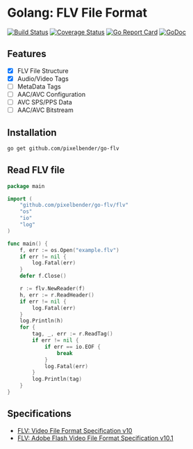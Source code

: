 # Golang: FLV File Format

[![Build Status](https://travis-ci.org/pixelbender/go-flv.svg)](https://travis-ci.org/pixelbender/go-flv)
[![Coverage Status](https://coveralls.io/repos/github/pixelbender/go-flv/badge.svg?branch=master)](https://coveralls.io/github/pixelbender/go-flv?branch=master)
[![Go Report Card](https://goreportcard.com/badge/github.com/pixelbender/go-flv)](https://goreportcard.com/report/github.com/pixelbender/go-flv)
[![GoDoc](https://godoc.org/github.com/pixelbender/go-flv?status.svg)](https://godoc.org/github.com/pixelbender/go-flv)

## Features

- [x] FLV File Structure
- [x] Audio/Video Tags
- [ ] MetaData Tags
- [ ] AAC/AVC Configuration
- [ ] AVC SPS/PPS Data
- [ ] AAC/AVC Bitstream

## Installation

```sh
go get github.com/pixelbender/go-flv
```

## Read FLV file

```go
package main

import (
	"github.com/pixelbender/go-flv/flv"
	"os"
	"io"
	"log"
)

func main() {
	f, err := os.Open("example.flv")
	if err != nil {
		log.Fatal(err)
	}
	defer f.Close()

	r := flv.NewReader(f)
	h, err := r.ReadHeader()
	if err != nil {
		log.Fatal(err)
	}
	log.Println(h)
	for {
		tag, _, err := r.ReadTag()
		if err != nil {
			if err == io.EOF {
				break
			}
			log.Fatal(err)
		}
		log.Println(tag)
	}
}
```

## Specifications

- [FLV: Video File Format Specification v10](https://www.adobe.com/content/dam/Adobe/en/devnet/flv/pdfs/video_file_format_spec_v10.pdf)
- [FLV: Adobe Flash Video File Format Specification v10.1](http://download.macromedia.com/f4v/video_file_format_spec_v10_1.pdf)
